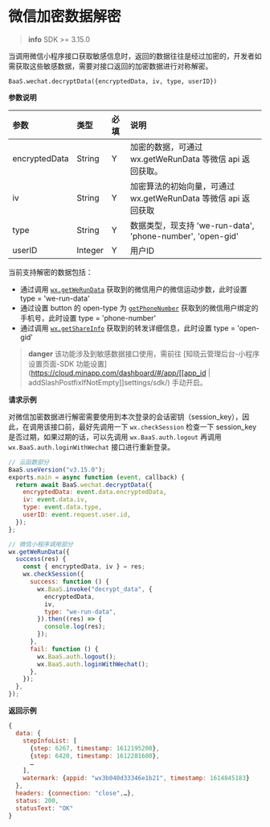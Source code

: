 # 微信加密数据解密

> **info**
> SDK >= 3.15.0

当调用微信小程序接口获取敏感信息时，返回的数据往往是经过加密的，开发者如需获取这些敏感数据，需要对接口返回的加密数据进行对称解密。

`BaaS.wechat.decryptData({encryptedData, iv, type, userID})`

**参数说明**

| 参数          | 类型    | 必填 | 说明                                                         |
| :------------ | :------ | :--- | :----------------------------------------------------------- |
| encryptedData | String  | Y    | 加密的数据，可通过 wx.getWeRunData 等微信 api 返回获取。     |
| iv            | String  | Y    | 加密算法的初始向量，可通过 wx.getWeRunData 等微信 api 返回获取 |
| type          | String  | Y    | 数据类型，现支持 'we-run-data', 'phone-number', 'open-gid'   |
| userID        | Integer | Y    | 用户ID                                                       |

当前支持解密的数据包括：

- 通过调用 [`wx.getWeRunData`](https://developers.weixin.qq.com/miniprogram/dev/api/open-api/werun/wx.getWeRunData.html) 获取到的微信用户的微信运动步数，此时设置 type = 'we-run-data'
- 通过设置 button 的 open-type 为 [`getPhoneNumber`](https://developers.weixin.qq.com/miniprogram/dev/framework/open-ability/getPhoneNumber.html) 获取到的微信用户绑定的手机号，此时设置 type = 'phone-number'
- 通过调用 [`wx.getShareInfo`](https://developers.weixin.qq.com/miniprogram/dev/api/share/wx.getShareInfo.html) 获取到的转发详细信息，此时设置 type = 'open-gid'

> **danger**
> 该功能涉及到敏感数据接口使用，需前往 [知晓云管理后台-小程序设置页面-SDK 功能设置](https://cloud.minapp.com/dashboard/#/app/[[app_id | addSlashPostfixIfNotEmpty]]settings/sdk/) 手动开启。

**请求示例**

对微信加密数据进行解密需要使用到本次登录的会话密钥（session_key），因此，在调用该接口前，最好先调用一下 `wx.checkSession` 检查一下 session_key 是否过期，如果过期的话，可以先调用 `wx.BaaS.auth.logout` 再调用 `wx.BaaS.auth.loginWithWechat` 接口进行重新登录。

```javascript
// 云函数部分
BaaS.useVersion("v3.15.0");
exports.main = async function (event, callback) {
  return await BaaS.wechat.decryptData({
    encryptedData: event.data.encryptedData,
    iv: event.data.iv,
    type: event.data.type,
    userID: event.request.user.id,
  });
};
```

```javascript
// 微信小程序调用部分
wx.getWeRunData({
  success(res) {
    const { encryptedData, iv } = res;
    wx.checkSession({
      success: function () {
        wx.BaaS.invoke("decrypt_data", {
          encryptedData,
          iv,
          type: "we-run-data",
        }).then((res) => {
          console.log(res);
        });
      },
      fail: function () {
        wx.BaaS.auth.logout();
        wx.BaaS.auth.loginWithWechat();
      },
    });
  },
});
```

**返回示例**

```javascript
{
  data: {
    stepInfoList: [
      {step: 6267, timestamp: 1612195200},
      {step: 6420, timestamp: 1612281600},
      …
    ],
    watermark: {appid: "wx3b040d33346e1b21", timestamp: 1614845183}
  },
  headers: {connection: "close",…},
  status: 200,
  statusText: "OK"
}
```
